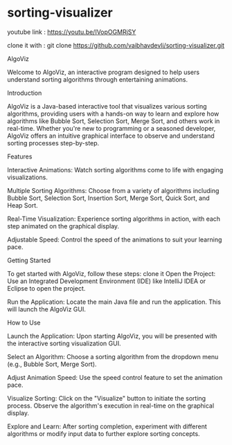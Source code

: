 # sorting-visualizer

youtube link : https://youtu.be/IVopOGMRjSY

clone it with : git clone https://github.com/vaibhavdevli/sorting-visualizer.git

AlgoViz

Welcome to AlgoViz, an interactive program designed to help users understand sorting algorithms through entertaining animations.

Introduction

AlgoViz is a Java-based interactive tool that visualizes various sorting algorithms, providing users with a hands-on way to learn and explore how algorithms like Bubble Sort, Selection Sort, Merge Sort, and others work in real-time. Whether you're new to programming or a seasoned developer, AlgoViz offers an intuitive graphical interface to observe and understand sorting processes step-by-step.

Features

Interactive Animations: Watch sorting algorithms come to life with engaging visualizations.

Multiple Sorting Algorithms: Choose from a variety of algorithms including Bubble Sort, Selection Sort, Insertion Sort, Merge Sort, Quick Sort, and Heap Sort.

Real-Time Visualization: Experience sorting algorithms in action, with each step animated on the graphical display.

Adjustable Speed: Control the speed of the animations to suit your learning pace.

Getting Started

To get started with AlgoViz, follow these steps: clone it Open the Project: Use an Integrated Development Environment (IDE) like IntelliJ IDEA or Eclipse to open the project.

Run the Application: Locate the main Java file and run the application. This will launch the AlgoViz GUI.

How to Use

Launch the Application: Upon starting AlgoViz, you will be presented with the interactive sorting visualization GUI.

Select an Algorithm: Choose a sorting algorithm from the dropdown menu (e.g., Bubble Sort, Merge Sort).

Adjust Animation Speed: Use the speed control feature to set the animation pace.

Visualize Sorting: Click on the "Visualize" button to initiate the sorting process. Observe the algorithm's execution in real-time on the graphical display.

Explore and Learn: After sorting completion, experiment with different algorithms or modify input data to further explore sorting concepts.
